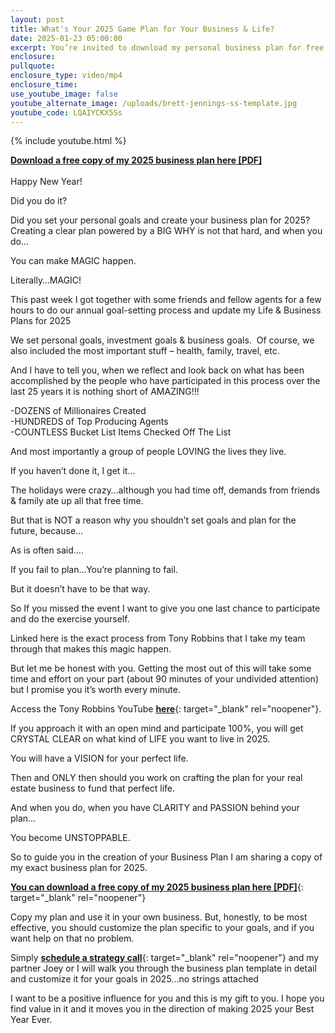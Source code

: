 ```yaml
---
layout: post
title: What's Your 2025 Game Plan for Your Business & Life?
date: 2025-01-23 05:00:00
excerpt: You’re invited to download my personal business plan for free
enclosure:
pullquote:
enclosure_type: video/mp4
enclosure_time:
use_youtube_image: false
youtube_alternate_image: /uploads/brett-jennings-ss-template.jpg
youtube_code: LQAIYCKX5Ss
---
```

{% include youtube.html %}

[**Download a free copy of my 2025 business plan here \[PDF\]**](https://jennings-businessplan.paperform.co/)<br><br>Happy New Year!

Did you do it?

Did you set your personal goals and create your business plan for 2025?<br>Creating a clear plan powered by a BIG WHY is not that hard, and when you do...

You can make MAGIC happen.

Literally…MAGIC!

This past week I got together with some friends and fellow agents for a few hours to do our annual goal-setting process and update my Life & Business Plans for 2025&nbsp;

We set personal goals, investment goals & business goals. &nbsp;Of course, we also included the most important stuff – health, family, travel, etc.

And I have to tell you, when we reflect and look back on what has been accomplished by the people who have participated in this process over the last 25 years it is nothing short of AMAZING!!!

\-DOZENS of Millionaires Created<br>\-HUNDREDS of Top Producing Agents<br>\-COUNTLESS Bucket List Items Checked Off The List&nbsp;

And most importantly a group of people LOVING the lives they live.

If you haven’t done it, I get it...

The holidays were crazy…although you had time off, demands from friends & family ate up all that free time.

But that is NOT a reason why you shouldn’t set goals and plan for the future, because...

As is often said….

If you fail to plan…You’re planning to fail.

But it doesn’t have to be that way.

So If you missed the event I want to give you one last chance to participate and do the exercise yourself.&nbsp;

Linked here is the exact process from Tony Robbins that I take my team through that makes this magic happen.

But let me be honest with you. Getting the most out of this will take some time and effort on your part (about 90 minutes of your undivided attention) but I promise you it’s worth every minute.

Access the Tony Robbins YouTube [**here**](https://www.youtube.com/watch?v=SFIUVnQQDY8){: target="_blank" rel="noopener"}.

If you approach it with an open mind and participate 100%, you will get CRYSTAL CLEAR on what kind of LIFE you want to live in 2025.&nbsp;

You will have a VISION for your perfect life.

Then and ONLY then should you work on crafting the plan for your real estate business to fund that perfect life.

And when you do, when you have CLARITY and PASSION behind your plan…

You become UNSTOPPABLE.&nbsp;

So to guide you in the creation of your Business Plan I am sharing a copy of my exact business plan for 2025.

[**You can download a free copy of my 2025 business plan here \[PDF\]**](https://jennings-businessplan.paperform.co/){: target="_blank" rel="noopener"}

Copy my plan and use it in your own business. But, honestly, to be most effective, you should customize the plan specific to your goals, and if you want help on that no problem.

Simply [**schedule a strategy call**](https://calendly.com/joeyd-rex/30-min-business-planning-strategy-session?back=1&amp;month=2024-02){: target="_blank" rel="noopener"} and my partner Joey or I will walk you through the business plan template in detail and customize it for your goals in 2025...no strings attached

I want to be a positive influence for you and this is my gift to you. I hope you find value in it and it moves you in the direction of making 2025 your Best Year Ever.